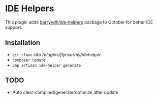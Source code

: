 # IDE Helpers

This plugin adds [barryvdh/ide-helpers](https://github.com/barryvdh/laravel-ide-helper) package to October for better IDE support.

## Installation

* `git clone` into */plugins/flynsarmy/idehelper*
* `composer update`
* `php artisan ide-helper:generate`

## TODO

* Auto clear-compiled/generate/optimize after update